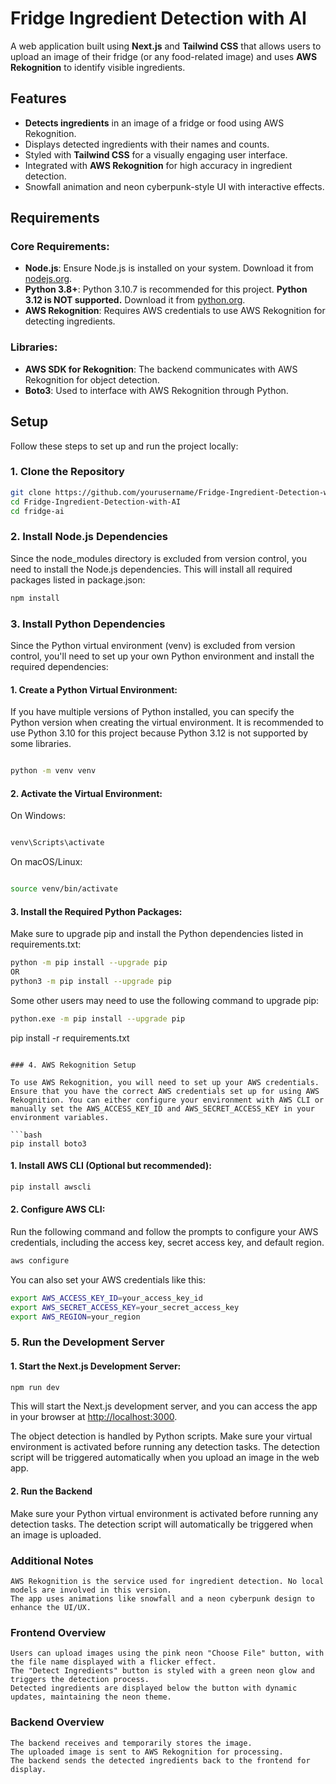 # Fridge Ingredient Detection with AI

A web application built using **Next.js** and **Tailwind CSS** that allows users to upload an image of their fridge (or any food-related image) and uses **AWS Rekognition** to identify visible ingredients.

## Features

- **Detects ingredients** in an image of a fridge or food using AWS Rekognition.
- Displays detected ingredients with their names and counts.
- Styled with **Tailwind CSS** for a visually engaging user interface.
- Integrated with **AWS Rekognition** for high accuracy in ingredient detection.
- Snowfall animation and neon cyberpunk-style UI with interactive effects.

## Requirements

### Core Requirements:
- **Node.js**: Ensure Node.js is installed on your system. Download it from [nodejs.org](https://nodejs.org/).
- **Python 3.8+**: Python 3.10.7 is recommended for this project. **Python 3.12 is NOT supported.** Download it from [python.org](https://www.python.org/).
- **AWS Rekognition**: Requires AWS credentials to use AWS Rekognition for detecting ingredients.

### Libraries:
- **AWS SDK for Rekognition**: The backend communicates with AWS Rekognition for object detection.
- **Boto3**: Used to interface with AWS Rekognition through Python.

## Setup

Follow these steps to set up and run the project locally:

### 1. Clone the Repository

```bash
git clone https://github.com/yourusername/Fridge-Ingredient-Detection-with-AI.git
cd Fridge-Ingredient-Detection-with-AI
cd fridge-ai
```

### 2. Install Node.js Dependencies

Since the node_modules directory is excluded from version control, you need to install the Node.js dependencies. This will install all required packages listed in package.json:

```bash
npm install
```

### 3. Install Python Dependencies

Since the Python virtual environment (venv) is excluded from version control, you'll need to set up your own Python environment and install the required dependencies:

#### 1. Create a Python Virtual Environment:

If you have multiple versions of Python installed, you can specify the Python version when creating the virtual environment. It is recommended to use Python 3.10 for this project because Python 3.12 is not supported by some libraries.

```bash

python -m venv venv

```

#### 2. Activate the Virtual Environment:

On Windows:

```bash

venv\Scripts\activate
```

On macOS/Linux:

```bash

source venv/bin/activate
```

#### 3. Install the Required Python Packages:

Make sure to upgrade pip and install the Python dependencies listed in requirements.txt:

```bash
python -m pip install --upgrade pip
OR 
python3 -m pip install --upgrade pip
```
Some other users may need to use the following command to upgrade pip:

```bash
python.exe -m pip install --upgrade pip
```

pip install -r requirements.txt
```

### 4. AWS Rekognition Setup

To use AWS Rekognition, you will need to set up your AWS credentials. Ensure that you have the correct AWS credentials set up for using AWS Rekognition. You can either configure your environment with AWS CLI or manually set the AWS_ACCESS_KEY_ID and AWS_SECRET_ACCESS_KEY in your environment variables.

```bash
pip install boto3
```

#### 1. Install AWS CLI (Optional but recommended):
```bash
pip install awscli
```

#### 2. Configure AWS CLI:
Run the following command and follow the prompts to configure your AWS credentials, including the access key, secret access key, and default region.

```bash
aws configure
```

You can also set your AWS credentials like this:

```bash
export AWS_ACCESS_KEY_ID=your_access_key_id
export AWS_SECRET_ACCESS_KEY=your_secret_access_key
export AWS_REGION=your_region
```

### 5. Run the Development Server

#### 1. Start the Next.js Development Server:

```bash
npm run dev
```
This will start the Next.js development server, and you can access the app in your browser at [http://localhost:3000](http://localhost:3000).

The object detection is handled by Python scripts. Make sure your virtual environment is activated before running any detection tasks. The detection script will be triggered automatically when you upload an image in the web app.

#### 2. Run the Backend

Make sure your Python virtual environment is activated before running any detection tasks. The detection script will automatically be triggered when an image is uploaded.


### Additional Notes

    AWS Rekognition is the service used for ingredient detection. No local models are involved in this version.
    The app uses animations like snowfall and a neon cyberpunk design to enhance the UI/UX.

### Frontend Overview

    Users can upload images using the pink neon "Choose File" button, with the file name displayed with a flicker effect.
    The "Detect Ingredients" button is styled with a green neon glow and triggers the detection process.
    Detected ingredients are displayed below the button with dynamic updates, maintaining the neon theme.

### Backend Overview

    The backend receives and temporarily stores the image.
    The uploaded image is sent to AWS Rekognition for processing.
    The backend sends the detected ingredients back to the frontend for display. 



